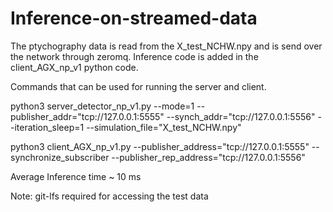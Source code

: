 # Inference-on-streamed-data


The ptychography data is read from the X_test_NCHW.npy and is send over the network through zeromq.
Inference code is added in the client_AGX_np_v1 python code. 

Commands that can be used for running the server and client. 

python3 server_detector_np_v1.py --mode=1 --publisher_addr="tcp://127.0.0.1:5555" --synch_addr="tcp://127.0.0.1:5556" --iteration_sleep=1 --simulation_file="X_test_NCHW.npy"

python3 client_AGX_np_v1.py --publisher_address="tcp://127.0.0.1:5555" --synchronize_subscriber --publisher_rep_address="tcp://127.0.0.1:5556"


Average Inference time ~ 10 ms 


Note: git-lfs required for accessing the test data
